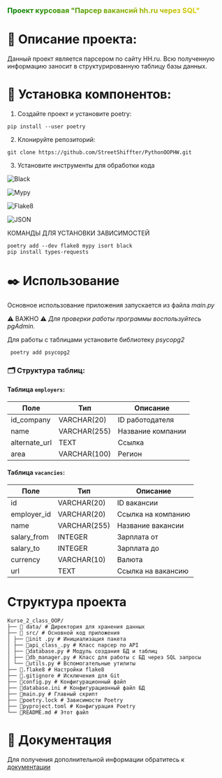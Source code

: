  
<h3 style="background: linear-gradient(257deg, Gold, green); -webkit-background-clip: text; color: transparent;">
  Проект курсовая "Парсер вакансий hh.ru через SQL"
</h3> 

# 🔖 Описание проекта:

Данный проект является парсером по сайту HH.ru. Всю полученную информацию заносит в структурированную таблицу базы данных.


# 🔧 Установка компонентов:


1. Создайте проект и установите poetry:


```pip install --user poetry```

2. Клонируйте репозиторий:


```git clone https://github.com/StreetShiffter/PythonOOPHW.git```

3. Установите инструменты для обработки кода


![Black](https://img.shields.io/badge/black-000000?style=flat&logo=python&logoColor=white)

![Mypy](https://img.shields.io/badge/mypy-checked-blue.svg?logo=python&logoColor=green)

![Flake8](https://img.shields.io/badge/flake8-checked-blue.svg?logo=python&logoColor=blue)

![JSON](https://img.shields.io/badge/json-5E5C5C?logo=json&logoColor=red)

КОМАНДЫ ДЛЯ УСТАНОВКИ ЗАВИСИМОСТЕЙ
```
poetry add --dev flake8 mypy isort black
pip install types-requests
```

# ✒️ Использование
Основное использование приложения запускается из файла *main.py*

⚠️ ВАЖНО ⚠️
*Для проверки работы программы воспользуйтесь pgAdmin.* 

Для работы с таблицами установите библиотеку *psycopg2* 
```
 poetry add psycopg2 
```

### 🗂 Структура таблиц:

#### Таблица `employers`:
| Поле         | Тип           | Описание              |
|--------------|----------------|------------------------|
| id_company   | VARCHAR(20)    | ID работодателя       |
| name         | VARCHAR(255)   | Название компании     |
| alternate_url| TEXT           | Ссылка               |
| area         | VARCHAR(100)   | Регион                |

#### Таблица `vacancies`:
| Поле         | Тип           | Описание              |
|--------------|----------------|------------------------|
| id           | VARCHAR(20)    | ID вакансии            |
| employer_id  | VARCHAR(20)    | Ссылка на компанию     |
| name         | VARCHAR(255)   | Название вакансии      |
| salary_from  | INTEGER        | Зарплата от            |
| salary_to    | INTEGER        | Зарплата до            |
| currency     | VARCHAR(10)    | Валюта                 |
| url          | TEXT           | Ссылка на вакансию     |



# Структура проекта
```
Kurse_2_class_OOP/
├── 📁 data/ # Директория для хранения данных
├── 📁 src/ # Основной код приложения
│ ├── 📄init .py # Инициализация пакета
│ ├── 📄api_class_.py # Класс парсер по API
│ ├── 📄database.py # Модуль создания БД и таблиц
│ ├── 📄db_manager.py # Класс для работы с БД через SQL запросы
│ └── 📄utils.py # Вспомогательные утилиты
├── 📄.flake8 # Настройки flake8
├── 📄.gitignore # Исключения для Git
├── 📄config.py # Конфигурационный файл
├── 📄database.ini # Конфигурационный файл БД
├── 📄main.py # Главный скрипт
├── 📄poetry.lock # Зависимости Poetry
├── 📄pyproject.toml # Конфигурация Poetry
└── 📄README.md # Этот файл
```

# 📝 Документация 

Для получения дополнительной информации обратитесь к [документации](https://api.hh.ru/openapi/redoc#section)
